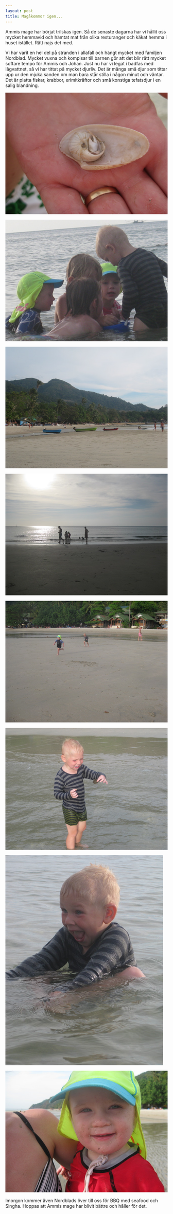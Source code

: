 ```yaml
---
layout: post
title: Magåkommor igen...
---
```


Ammis mage har börjat trilskas igen. Så de senaste dagarna har vi
hållit oss mycket hemmavid och hämtat mat från olika resturanger och
käkat hemma i huset istället. Rätt najs det med.

Vi har varit en hel del på stranden i allafall och hängt mycket med
familjen Nordblad. Mycket vuxna och kompisar till barnen gör att det
blir rätt mycket softare tempo för Ammis och Johan. Just nu har vi
legat i badfas med lågvattnet, så vi har tittat på mycket djurliv. Det
är många små djur som tittar upp ur den mjuka sanden om man bara står
stilla i någon minut och väntar. Det är platta fiskar, krabbor,
erimitkräftor och små konstiga tefatsdjur i en salig blandning.

<a href="/images/drupal/IMG_1829.JPG"><img src="/images/drupal/thumbnails/IMG_1829.jpg" /></a>

<a href="/images/drupal/IMG_1828.JPG"><img src="/images/drupal/thumbnails/IMG_1828.jpg" /></a>

<a href="/images/drupal/IMG_1816.JPG"><img src="/images/drupal/thumbnails/IMG_1816.jpg" /></a>

<a href="/images/drupal/IMG_1811.JPG"><img src="/images/drupal/thumbnails/IMG_1811.jpg" /></a>

<a href="/images/drupal/IMG_1810.JPG"><img src="/images/drupal/thumbnails/IMG_1810.jpg" /></a>

<a href="/images/drupal/IMG_1807.JPG"><img src="/images/drupal/thumbnails/IMG_1807.jpg" /></a>

<a href="/images/drupal/IMG_1798.JPG"><img src="/images/drupal/thumbnails/IMG_1798.jpg" /></a>

<a href="/images/drupal/IMG_1782.JPG"><img src="/images/drupal/thumbnails/IMG_1782.jpg" /></a>

Imorgon kommer även Nordblads över till oss för BBQ med seafood och
Singha. Hoppas att Ammis mage har blivit bättre och håller för det.
